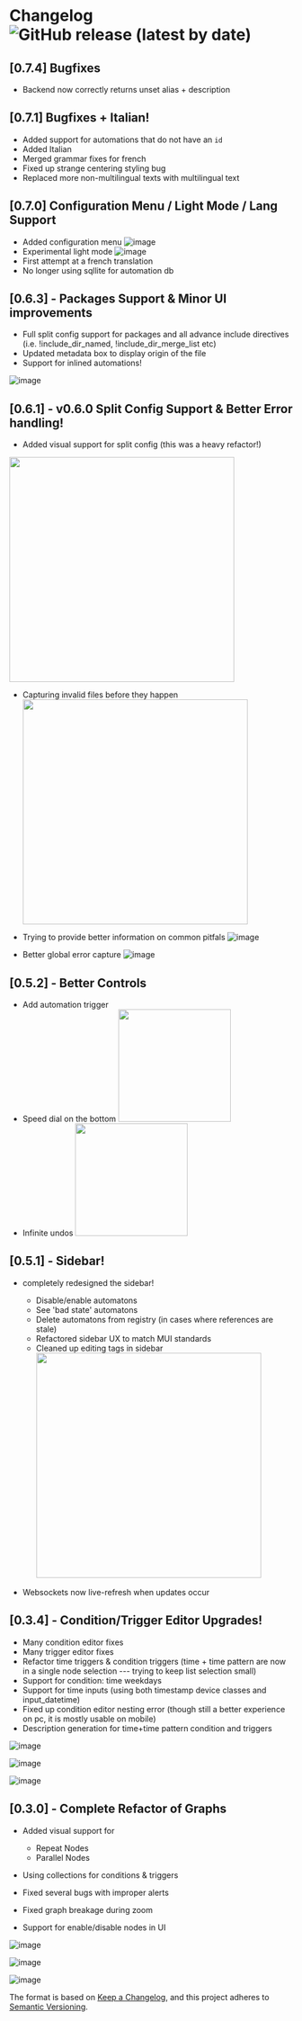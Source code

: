 # Changelog ![GitHub release (latest by date)](https://img.shields.io/github/v/release/asosnovsky/Shortumation?label=&style=for-the-badge)

## [0.7.4] Bugfixes

- Backend now correctly returns unset alias + description

## [0.7.1] Bugfixes + Italian!

- Added support for automations that do not have an `id`
- Added Italian
- Merged grammar fixes for french
- Fixed up strange centering styling bug
- Replaced more non-multilingual texts with multilingual text

## [0.7.0] Configuration Menu / Light Mode / Lang Support

- Added configuration menu
  ![image](https://user-images.githubusercontent.com/7451445/187817636-311b5a83-4e08-4b6b-b3b8-2e7086ace136.png)
- Experimental light mode
  ![image](https://user-images.githubusercontent.com/7451445/187817711-c7a8e23c-b9a4-472b-a348-c1492f3c5d56.png)
- First attempt at a french translation
- No longer using sqllite for automation db

## [0.6.3] - Packages Support & Minor UI improvements

- Full split config support for packages and all advance include directives (i.e. !include_dir_named, !include_dir_merge_list etc)
- Updated metadata box to display origin of the file
- Support for inlined automations!

![image](https://user-images.githubusercontent.com/7451445/187043147-15cea23b-0b64-4484-9c87-747998ea9fe6.png)

## [0.6.1] - v0.6.0 Split Config Support & Better Error handling!

- Added visual support for split config (this was a heavy refactor!)

<img width="400px" src="https://user-images.githubusercontent.com/7451445/185440594-f988c136-dd35-4a44-99d9-6d54d2a27882.png" />

- Capturing invalid files before they happen
  <img width="400px" src="https://user-images.githubusercontent.com/7451445/185440785-ad48f4b3-b6c5-4362-9222-426c07c95776.png"/>

- Trying to provide better information on common pitfals
  ![image](https://user-images.githubusercontent.com/7451445/185440955-c7f15f95-c9cf-4368-bc4a-b84140b97b00.png)

- Better global error capture
  ![image](https://user-images.githubusercontent.com/7451445/185441268-9dbde36e-b28b-4a13-bd7f-45ae23834e78.png)

## [0.5.2] - Better Controls

- Add automation trigger
- Speed dial on the bottom
  <img src="https://user-images.githubusercontent.com/7451445/183231968-9891bbb4-5c7c-4e05-b804-36978c809a5c.png" width="200px"/>
- Infinite undos <img src="https://user-images.githubusercontent.com/7451445/183231977-ed000017-2886-4a57-b5fb-c7e527bf3894.png" width="200px"/>

## [0.5.1] - Sidebar!

- completely redesigned the sidebar!

  - Disable/enable automatons
  - See 'bad state' automatons
  - Delete automatons from registry (in cases where references are stale)
  - Refactored sidebar UX to match MUI standards
  - Cleaned up editing tags in sidebar
    <img src="https://user-images.githubusercontent.com/7451445/182066721-07a93651-2f83-44d5-8420-15093caa52df.png" width="400px"/>

- Websockets now live-refresh when updates occur

## [0.3.4] - Condition/Trigger Editor Upgrades!

- Many condition editor fixes
- Many trigger editor fixes
- Refactor time triggers & condition triggers (time + time pattern are now in a single node selection --- trying to keep list selection small)
- Support for condition: time weekdays
- Support for time inputs (using both timestamp device classes and input_datetime)
- Fixed up condition editor nesting error (though still a better experience on pc, it is mostly usable on mobile)
- Description generation for time+time pattern condition and triggers

![image](https://user-images.githubusercontent.com/7451445/180237072-e5bd37bf-b89f-4978-a0ca-1cc71d9bd5a8.png)

![image](https://user-images.githubusercontent.com/7451445/180237749-519244ad-ef94-4a3f-8925-67ac3ed98ee8.png)

![image](https://user-images.githubusercontent.com/7451445/180238004-4b04f13a-77a2-4c4c-9144-963dbc394bf4.png)

## [0.3.0] - Complete Refactor of Graphs

- Added visual support for

  - Repeat Nodes
  - Parallel Nodes

- Using collections for conditions & triggers
- Fixed several bugs with improper alerts
- Fixed graph breakage during zoom
- Support for enable/disable nodes in UI

![image](https://user-images.githubusercontent.com/7451445/179135734-8d7ca46d-7e6f-4975-abc3-de86a48de0c0.png)

![image](https://user-images.githubusercontent.com/7451445/179135790-a5e77e2b-6d42-4810-a27b-ff4d165e99ec.png)

![image](https://user-images.githubusercontent.com/7451445/179135916-8083aab5-bee1-4d27-b19d-9e000ca012f9.png)

The format is based on [Keep a Changelog](https://keepachangelog.com/en/1.0.0/),
and this project adheres to [Semantic Versioning](https://semver.org/spec/v2.0.0.html).
